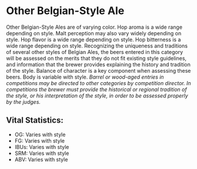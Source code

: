 # Other Belgian-Style Ale

Other Belgian-Style Ales are of varying color. Hop aroma is a wide range depending on style. Malt perception may also vary widely depending on style. Hop flavor is a wide range depending on style. Hop bitterness is a wide range depending on style. Recognizing the uniqueness and traditions of several other styles of Belgian Ales, the beers entered in this category will be assessed on the merits that they do not fit existing style guidelines, and information that the brewer provides explaining the history and tradition of the style. Balance of character is a key component when assessing these beers. Body is variable with style. _Barrel or wood-aged entries in competitions may be directed to other categories by competition director. In competitions the brewer must provide the historical or regional tradition of the style, or his interpretation of the style, in order to be assessed properly by the judges._

## Vital Statistics:

- OG: Varies with style
- FG: Varies with style
- IBUs: Varies with style
- SRM: Varies with style
- ABV: Varies with style
